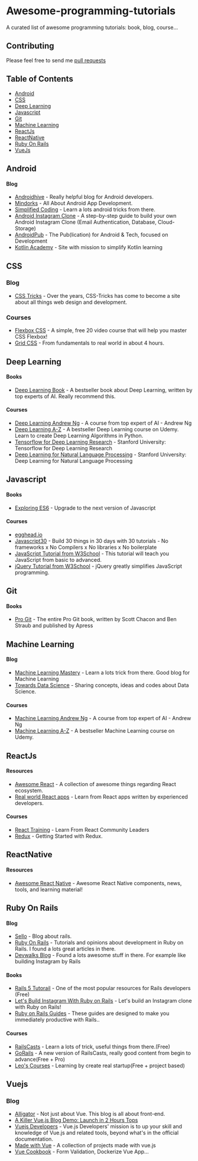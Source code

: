 # Awesome-programming-tutorials

A curated list of awesome programming tutorials: book, blog, course...

## Contributing

Please feel free to send me [pull requests](https://github.com/TranBaVinhSon/awesome-programming-tutorials/pulls)

## Table of Contents

  - [Android](#android)
  - [CSS](#css)
  - [Deep Learning](#deep-learning)
  - [Javascript](#javascript)
  - [Git](#git)
  - [Machine Learning](#machine-learning)
  - [ReactJs](#reactjs)
  - [ReactNative](#reactnavtive)
  - [Ruby On Rails](#ruby-on-rails)
  - [VueJs](#vuejs)

## Android

#### Blog
* [Androidhive](https://www.androidhive.info/) - Really helpful blog for Android developers.
* [Mindorks](https://blog.mindorks.com/) - All About Android App Development.
* [Simplified Coding](http://www.simplifiedcoding.net/) - Learn a lots android tricks from there.
* [Android Instagram Clone](https://codingwithmitch.com/courses/instagram-clone/) - A step-by-step guide to build your own Android Instagram Clone (Email Authentication, Database, Cloud-Storage)
* [AndroidPub](https://android.jlelse.eu/) - The Pub(lication) for Android & Tech, focused on Development
* [Kotlin Academy](https://blog.kotlin-academy.com/) - Site with mission to simplify Kotlin learning

## CSS

### Blog
* [CSS Tricks](https://css-tricks.com/) -  Over the years, CSS-Tricks has come to become a site about all things web design and development.

### Courses
* [Flexbox CSS](https://flexbox.io/) - A simple, free 20 video course that will help you master CSS Flexbox!
* [Grid CSS](https://cssgrid.io/) - From fundamentals to real world in about 4 hours.


## Deep Learning  

#### Books
* [Deep Learning Book](http://www.deeplearningbook.org/) - A bestseller book about Deep Learning, written by top experts of AI. Really recommend this.

#### Courses
* [Deep Learning Andrew Ng](https://www.coursera.org/specializations/deep-learning) - A course from top expert of AI - Andrew Ng
* [Deep Learning A-Z](https://www.udemy.com/deeplearning/) - A bestseller Deep Learning course on Udemy. Learn to create Deep Learning Algorithms in Python.
* [Tensorflow for Deep Learning Research](http://web.stanford.edu/class/cs20si/syllabus.html) - Stanford University: Tensorflow for Deep Learning Research
* [Deep Learning for Natural Language Processing](http://cs224d.stanford.edu/syllabus.html) - Stanford University: Deep Learning for Natural Language Processing

## Javascript

#### Books
* [Exploring ES6](http://exploringjs.com/es6/) - Upgrade to the next version of Javascript

#### Courses
* [egghead.io](https://egghead.io/courses)
* [Javascript30](https://javascript30.com/) - Build 30 things in 30 days with 30 tutorials - No frameworks x No Compilers x No libraries x No boilerplate
* [JavaScript Tutorial from W3School](https://www.w3schools.com/js/default.asp) - This tutorial will teach you JavaScript from basic to advanced.
* [jQuery Tutorial from W3School](https://www.w3schools.com/jquery/default.asp) - jQuery greatly simplifies JavaScript programming.

## Git

#### Books
* [Pro Git](https://git-scm.com/book/en/v2) - The entire Pro Git book, written by Scott Chacon and Ben Straub and published by Apress

## Machine Learning

#### Blog
* [Machine Learning Mastery](https://machinelearningmastery.com/) - Learn a lots trick from there. Good blog for Machine Learning
* [Towards Data Science](https://medium.com/towards-data-science) - Sharing concepts, ideas and codes about Data Science.

#### Courses
* [Machine Learning Andrew Ng](https://www.coursera.org/learn/machine-learning) - A course from top expert of AI - Andrew Ng
* [Machine Learning A-Z](https://www.udemy.com/machinelearning/) - A bestseller Machine Learning course on Udemy.

## ReactJs

#### Resources
* [Awesome React](https://github.com/enaqx/awesome-react) - A collection of awesome things regarding React ecosystem.
* [Real world React apps](https://github.com/jeromedalbert/real-world-react-apps) - Learn from React apps written by experienced developers.

#### Courses
* [React Training](https://reacttraining.com/) - Learn From React Community Leaders
* [Redux](https://egghead.io/courses/getting-started-with-redux) - Getting Started with Redux.

## ReactNative

#### Resources
* [Awesome React Native](http://www.awesome-react-native.com/) - Awesome React Native components, news, tools, and learning material!

## Ruby On Rails

#### Blog
* [Sello](https://medium.com/selleo) - Blog about rails.
* [Ruby On Rails](https://medium.com/ruby-on-rails) - Tutorials and opinions about development in Ruby on Rails. I found a lots great articles in there.
* [Devwalks Blog](https://www.devwalks.com/blog/) - Found a lots awesome stuff in there. For example like building Instagram by Rails

#### Books
* [Rails 5 Tutorail](https://www.railstutorial.org/) - One of the most popular resources for Rails developers (Free)
* [Let's Build Instagram With Ruby on Rails](https://github.com/benwalks/Lets-Build-Instagram-Free-Book) - Let's build an Instagram clone with Ruby on Rails!
* [Ruby on Rails Guides](http://guides.rubyonrails.org/) - These guides are designed to make you immediately productive with Rails..

#### Courses
* [RailsCasts](http://railscasts.com/) - Learn a lots of trick, useful things from there.(Free)
* [GoRails](http://gorails.com/) - A new version of RailsCasts, really good content from begin to advance(Free + Pro)
* [Leo's Courses](https://code4startup.com/projects) - Learning by create real startup(Free + project based)

## Vuejs

### Blog
* [Alligator](https://alligator.io/vuejs/) - Not just about Vue. This blog is all about front-end.
* [A Killer Vue.js Blog Demo: Launch in 2 Hours Tops](https://snipcart.com/blog/vuejs-blog-demo)
* [Vuejs Developers](https://medium.com/js-dojo) - Vue.js Developers' mission is to up your skill and knowledge of Vue.js and related tools, beyond what's in the official documentation.
* [Made with Vue](https://madewithvuejs.com/) - A collection of projects made with vue.js
* [Vue Cookbook](https://vuejs.org/v2/cookbook/) - Form Validation, Dockerize Vue App...
